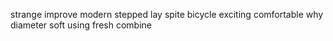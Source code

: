 strange improve modern stepped lay spite bicycle exciting comfortable why diameter soft using fresh combine